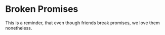 # Broken Promises
This is a reminder, that even though friends break promises, we love them nonetheless.
